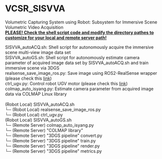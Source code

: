 # VCSR_SISVVA 
Volumetric Capturing System using Robot: Subsystem for Immersive Scene Volumetric Video Acquisition <br/>
**<U>PLEASE! Check the shell script code and modify the directory pathes to customize for your local and remote server path!</U>** <br/>

SISVVA_autoACQ.sh:             Shell script for autonomously acquire the immersive scene multi-view image data set <br/>
SISVVA_autoGS.sh:              Shell script for autonomously estimate camera parameter of acquired image data set by SISVVA_autoACQ.sh and train immersive scene via 3DGS <br/>
realsense_save_image_ros.py:   Save image using ROS2-RealSense wrapper (please check this [link](https://github.com/sheepisaac/ROS_RealSense_saveImageAndVideo)) <br/>
ctrl_ugv.py:                   Control robot UGV motor (please check this [link](https://github.com/sheepisaac/UGV_motor_control)) <br/>
colmap_auto_isyang.py:         Estimate camera parameter from acquired image data via COLMAP Linux library <br/>
 <br/>
(Robot Local) SISVVA_autoACQ.sh <br/>
  └─ (Robot Local) realsense_save_image_ros.py <br/>
  └─ (Robot Local) ctrl_ugv.py <br/>
(Robot Local) SISVVA_autoGS.sh <br/>
  └─ (Remote Server) colmap_auto_isyang.py <br/>
      └─ (Remote Server) "COLMAP library"  <br/>
  └─ (Remote Server) "3DGS pipeline" convert.py <br/>
  └─ (Remote Server) "3DGS pipeline" train.py <br/>
  └─ (Remote Server) "3DGS pipeline" render.py <br/>
  └─ (Remote Server) "3DGS pipeline" metrics.py <br/>
